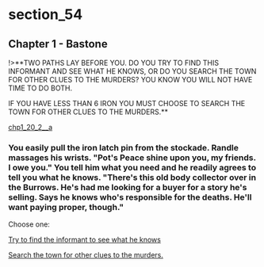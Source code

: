 
# section_54

## Chapter 1 - Bastone

!>**TWO PATHS LAY BEFORE YOU. DO YOU TRY TO FIND THIS INFORMANT AND SEE WHAT HE KNOWS, OR DO YOU SEARCH THE TOWN FOR OTHER CLUES TO THE MURDERS? YOU KNOW YOU WILL NOT HAVE TIME TO DO BOTH.

IF YOU HAVE LESS THAN 6 IRON YOU MUST CHOOSE TO SEARCH THE TOWN FOR OTHER CLUES TO THE MURDERS.**

[chp1_20_2__a](../../decomp/app/src/main/res/raw/chp1_20_2__a.mp3 ':include :type=audio')

### You easily pull the iron latch pin from the stockade. Randle massages his wrists. "Pot's Peace shine upon you, my friends. I owe you." You tell him what you need and he readily agrees to tell you what he knows. "There's this old body collector over in the Burrows. He's had me looking for a buyer for a story he's selling. Says he knows who's responsible for the deaths. He'll want paying proper, though."

Choose one:

[Try to find the informant to see what he knows](output/chapter1/section_56.md)

[Search the town for other clues to the murders.](output/chapter1/section_82.md)


